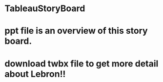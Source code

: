 # TableauStoryBoard

# ppt file is an overview of this story board.

# download twbx file to get more detail about Lebron!!
